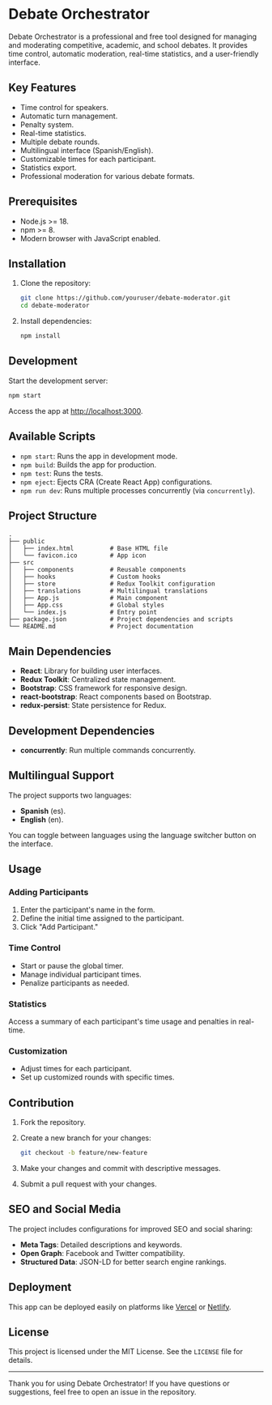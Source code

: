 # Debate Orchestrator

Debate Orchestrator is a professional and free tool designed for managing and moderating competitive, academic, and school debates. It provides time control, automatic moderation, real-time statistics, and a user-friendly interface.

## Key Features

- Time control for speakers.
- Automatic turn management.
- Penalty system.
- Real-time statistics.
- Multiple debate rounds.
- Multilingual interface (Spanish/English).
- Customizable times for each participant.
- Statistics export.
- Professional moderation for various debate formats.

## Prerequisites

- Node.js >= 18.
- npm >= 8.
- Modern browser with JavaScript enabled.

## Installation

1. Clone the repository:

   ```bash
   git clone https://github.com/youruser/debate-moderator.git
   cd debate-moderator
   ```

2. Install dependencies:

   ```bash
   npm install
   ```

## Development

Start the development server:

```bash
npm start
```

Access the app at [http://localhost:3000](http://localhost:3000).

## Available Scripts

- `npm start`: Runs the app in development mode.
- `npm build`: Builds the app for production.
- `npm test`: Runs the tests.
- `npm eject`: Ejects CRA (Create React App) configurations.
- `npm run dev`: Runs multiple processes concurrently (via `concurrently`).

## Project Structure

```plaintext
.
├── public
│   ├── index.html          # Base HTML file
│   └── favicon.ico         # App icon
├── src
│   ├── components          # Reusable components
│   ├── hooks               # Custom hooks
│   ├── store               # Redux Toolkit configuration
│   ├── translations        # Multilingual translations
│   ├── App.js              # Main component
│   ├── App.css             # Global styles
│   └── index.js            # Entry point
├── package.json            # Project dependencies and scripts
└── README.md               # Project documentation
```

## Main Dependencies

- **React**: Library for building user interfaces.
- **Redux Toolkit**: Centralized state management.
- **Bootstrap**: CSS framework for responsive design.
- **react-bootstrap**: React components based on Bootstrap.
- **redux-persist**: State persistence for Redux.

## Development Dependencies

- **concurrently**: Run multiple commands concurrently.

## Multilingual Support

The project supports two languages:

- **Spanish** (es).
- **English** (en).

You can toggle between languages using the language switcher button on the interface.

## Usage

### Adding Participants
1. Enter the participant's name in the form.
2. Define the initial time assigned to the participant.
3. Click "Add Participant."

### Time Control
- Start or pause the global timer.
- Manage individual participant times.
- Penalize participants as needed.

### Statistics
Access a summary of each participant's time usage and penalties in real-time.

### Customization
- Adjust times for each participant.
- Set up customized rounds with specific times.

## Contribution

1. Fork the repository.
2. Create a new branch for your changes:

   ```bash
   git checkout -b feature/new-feature
   ```

3. Make your changes and commit with descriptive messages.
4. Submit a pull request with your changes.

## SEO and Social Media

The project includes configurations for improved SEO and social sharing:

- **Meta Tags**: Detailed descriptions and keywords.
- **Open Graph**: Facebook and Twitter compatibility.
- **Structured Data**: JSON-LD for better search engine rankings.

## Deployment

This app can be deployed easily on platforms like [Vercel](https://vercel.com/) or [Netlify](https://www.netlify.com/).

## License

This project is licensed under the MIT License. See the `LICENSE` file for details.

---

Thank you for using Debate Orchestrator! If you have questions or suggestions, feel free to open an issue in the repository.
